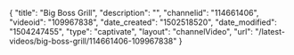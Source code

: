 {
    "title": "Big Boss Grill",
    "description": "",
    "channelid": "114661406",
    "videoid": "109967838",
    "date_created": "1502518520",
    "date_modified": "1504247455",
    "type": "captivate",
    "layout": "channelVideo",
    "url": "\/latest-videos\/big-boss-grill\/114661406-109967838"
}
